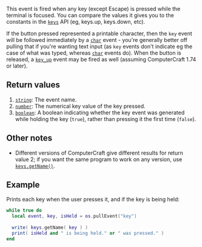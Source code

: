 This event is fired when any key (except Escape) is pressed while the terminal is focused. You can compare the values it gives you to the constants in the [`keys`] API (eg, keys.up, keys.down, etc).

If the button pressed represented a printable character, then the `key` event will be followed immediately by a [`char`] event - you're generally better off pulling that if you're wanting text input (as `key` events don't indicate eg the case of what was typed, whereas [`char`] events do). When the button is released, a [`key_up`] event may be fired as well (assuming ComputerCraft 1.74 or later).

## Return values
1. [`string`]: The event name.
2. [`number`]: The numerical key value of the key pressed.
3. [`boolean`]: A boolean indicating whether the key event was generated while holding the key (`true`), rather than pressing it the first time (`false`).

## Other notes
- Different versions of ComputerCraft give different results for return value 2; if you want the same program to work on any version, use [`keys.getName()`].

## Example
Prints each key when the user presses it, and if the key is being held:
```lua
while true do
  local event, key, isHeld = os.pullEvent("key")
  
  write( keys.getName( key ) )
  print( isHeld and " is being held." or " was pressed." )
end
```

[`string`]: string
[`number`]: number
[`boolean`]: boolean
[`char`]: "char_(Event)"
[`key_up`]: "key_up_(Event)"
[`keys`]: https://tweaked.cc/module/keys.html
[`keys.getName()`]: https://tweaked.cc/module/keys.html